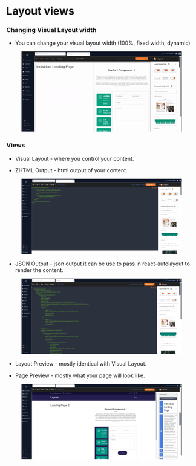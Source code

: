 # Layout views

### Changing Visual Layout width

* You can change your visual layout width (100%, fixed width, dynamic)

<figure><img src="../../.gitbook/assets/layouts - dynamic visual layout.gif" alt=""><figcaption></figcaption></figure>

### Views

* Visual Layout - where you control your content.

* ZHTML Output - html output of your content.

<figure><img src="../../.gitbook/assets/layouts - ZHTML Output.png" alt=""><figcaption></figcaption></figure>

* JSON Output - json output it can be use to pass in react-autolayout to render the content.

<figure><img src="../../.gitbook/assets/layouts - JSON Output.png" alt=""><figcaption></figcaption></figure>

* Layout Preview - mostly identical with Visual Layout.

* Page Preview - mostly what your page will look like.

<figure><img src="../../.gitbook/assets/layouts - page preview.png" alt=""><figcaption></figcaption></figure>